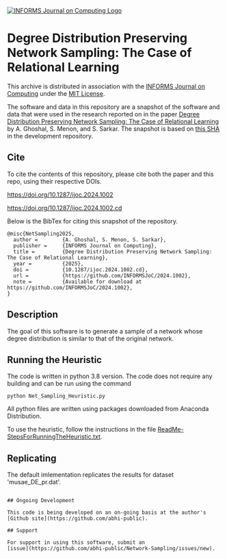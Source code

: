 [![INFORMS Journal on Computing Logo](https://INFORMSJoC.github.io/logos/INFORMS_Journal_on_Computing_Header.jpg)](https://pubsonline.informs.org/journal/ijoc)

# Degree Distribution Preserving Network Sampling: The Case of Relational Learning

This archive is distributed in association with the [INFORMS Journal on
Computing](https://pubsonline.informs.org/journal/ijoc) under the [MIT License](LICENSE).

The software and data in this repository are a snapshot of the software and data
that were used in the research reported on in the paper 
[Degree Distribution Preserving Network Sampling: The Case of Relational Learning](https://doi.org/10.1287/ijoc.2024.1002) by A. Ghoshal, S. Menon, and S. Sarkar. 
The snapshot is based on [this SHA](https://github.com/abhi-public/Network-Sampling) 
in the development repository. 


## Cite

To cite the contents of this repository, please cite both the paper and this repo, using their respective DOIs.

https://doi.org/10.1287/ijoc.2024.1002

https://doi.org/10.1287/ijoc.2024.1002.cd

Below is the BibTex for citing this snapshot of the repository.

```
@misc{NetSampling2025,
  author =        {A. Ghoshal, S. Menon, S. Sarkar},
  publisher =     {INFORMS Journal on Computing},
  title =         {Degree Distribution Preserving Network Sampling: The Case of Relational Learning},
  year =          {2025},
  doi =           {10.1287/ijoc.2024.1002.cd},
  url =           {https://github.com/INFORMSJoC/2024.1002},
  note =          {Available for download at https://github.com/INFORMSJoC/2024.1002},
}  
```

## Description

The goal of this software is to generate a sample of a network whose degree distribution is similar to that of the original network.

## Running the Heuristic

The code is written in python 3.8 version. The code does not require any building and can be run using the command 

```
python Net_Sampling_Heuristic.py
```

All python files are written using packages downloaded from Anaconda Distribution.

To use the heuristic, follow the instructions in the file [ReadMe-StepsForRunningTheHeuristic.txt](https://github.com/abhi-public/2024.1002/blob/main/FinalPrograms/ReadMe-StepsForRunningTheHeuristic.txt).
  
## Replicating

The default imlementation replicates the results for dataset 'musae_DE_pr.dat'.


```

## Ongoing Development

This code is being developed on an on-going basis at the author's
[Github site](https://github.com/abhi-public).

## Support

For support in using this software, submit an
[issue](https://github.com/abhi-public/Network-Sampling/issues/new).
